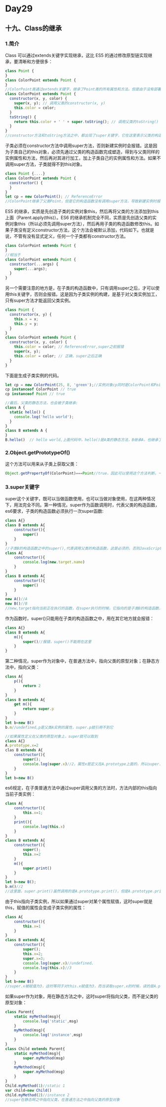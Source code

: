 # Day29
## 十九、Class的继承
### 1.简介
  Class 可以通过extends关键字实现继承，这比 ES5 的通过修改原型链实现继承，要清晰和方便很多：
```javascript
class Point {
}
class ColorPoint extends Point {
}
//ColorPoint类通过extends关键字，继承了Point类的所有属性和方法。但是由于没有部署任何代码，所以这两个类完全一样，等于复制了一个Point类。然后在ColorPoint内部加上代码。
class ColorPoint extends Point {
  constructor(x, y, color) {
    super(x, y); // 调用父类的constructor(x, y)
    this.color = color;
  }
  toString() {
    return this.color + ' ' + super.toString(); // 调用父类的toString()
  }
}
//constructor方法和toString方法之中，都出现了super关键字，它在这里表示父类的构造函数，用来新建父类的this对象。
```
  子类必须在constructor方法中调用super方法，否则新建实例时会报错。这是因为子类自己的this对象，必须先通过父类的构造函数完成塑造，得到与父类同样的实例属性和方法，然后再对其进行加工，加上子类自己的实例属性和方法。如果不调用super方法，子类就得不到this对象。
```javascript
class Point {....}
class ColorPoint extends Point {
  constructor() {
  }
}
let cp = new ColorPoint(); // ReferenceError
//ColorPoint继承了父类Point，但是它的构造函数没有调用super方法，导致新建实例时报错。
```
  ES5 的继承，实质是先创造子类的实例对象this，然后再将父类的方法添加到this上面（Parent.apply(this)）。ES6 的继承机制完全不同，实质是先创造父类的实例对象this（所以必须先调用super方法），然后再用子类的构造函数修改this。如果子类没有定义constructor方法，这个方法会被默认添加，代码如下。也就是说，不管有没有显式定义，任何一个子类都有constructor方法。
```javascript
class ColorPoint extends Point {
}
//相当于
class ColorPoint extends Point {
  constructor(...args) {
    super(...args);
  }
}
```
  另一个需要注意的地方是，在子类的构造函数中，只有调用super之后，才可以使用this关键字，否则会报错。这是因为子类实例的构建，是基于对父类实例加工，只有super方法才能返回父类实例。
```javascript
class Point {
  constructor(x, y) {
    this.x = x;
    this.y = y;
  }
}
class ColorPoint extends Point {
  constructor(x, y, color) {
    this.color = color; // ReferenceError,super之前报错
    super(x, y);
    this.color = color; // 正确，super之后正确
  }
}
```
  下面是生成子类实例的代码。
```javascript
let cp = new ColorPoint(25, 8, 'green');//实例对象cp同时是ColorPoint和Point两个类的实例
cp instanceof ColorPoint // true
cp instanceof Point // true

//最后，父类的静态方法，也会被子类继承:
class A {
  static hello() {
    console.log('hello world');
  }
}
class B extends A {
}
B.hello()  // hello world,上面代码中，hello()是A类的静态方法，B继承A，也继承了A的静态方法。
```
###  2.Object.getPrototypeOf()
这个方法可以用来从子类上获取父类：
```javascript
Object.getPropertyOf(ColorPoint)===Point//true，因此可以使用这个方法判断，一个类是否继承了另一个类
```
### 3.super关键字
  super这个关键字，既可以当做函数使用，也可以当做对象使用，在这两种情况下，用法完全不同。第一种情况，super作为函数调用时，代表父类的构造函数，es6要求，子类的构造函数必须执行一次super函数:
```javascript
class A{}
class B extends A{
    constructor(){
        super()
    }
}
//子类B的构造函数之中的super(),代表调用父类的构造函数，这是必须的，否则JavaScript引擎会报错，super虽然代表了父类A的构造函数，但是返回的是子类B的实例，即super内部的this指的是B，因此super()在这里相当于A.prototype.constrcutor.call(this)
class A{
    constructor(){
        console.log(new.target.name)
    }
}
class B extends A{
    constructor(){
        super()
    }
}
new A()//A
new B()//B
//new,target指向当前正在执行的函数，在super执行的时候，它指向的是子类B的构造函数，而不是父类A的构造函数，也就是说，super()内部的this指向的是B
```
  作为函数时，super()只能用在子类的构造函数之中，用在其它地方就会报错：
```javascript
class A{}
class B extends A{
    m(){
        super()//报错，super()不能用在这里
    }
}
```
  第二种情况，super作为对象中，在普通方法中，指向父类的原型对象；在静态方法中，指向父类：
```javascript
class A{
    p(){
        return 2
    }
}
class B extends A{
    get m(){
        return super.p
    }
}
let b=new B()
b.m//undefined,p是父类A实例的属性，super.p就引用不到它

//如果属性定义在父类的原型对象上，super就可以取到
class A{}
A.prototype.x=2
clas B extends A{
    constructor(){
        super();
        console.log(super.x)//2，属性x是定义在A.prototype上面的，所以super.可以取到它的值
    }
}
let b=new B()
```
  es6规定，在子类普通方法中通过super调用父类的方法时，方法内部的this指向当前子类实例：
```javascript
class A{
    constructor(){
        this.x=1;
    }
    print(){
        console.log(this.x)
    }
}
class B extends A{
    constructor(){
        super();
        this.x=2
    }
    m(){
        super.print()
    }
}
let b=new B();
b.m()//2
//这里面，super.print()虽然调用的是A.prototype.print()，但是A.prototype.print()内部的this指向子类B的实例，导致输出的是2，而不是1，也就是说，实际上执行的是super.print.call(this)
```
  由于this指向子类实例，所以如果通过super对某个属性赋值，这时super就是this，赋值的属性会变成子类实例的属性：
```javascript
class A{
    constructor(){
        this.x=1
    }
}
class B extends A{
    constructor(){
        super();
        this.x=2;
        super.x=3;
        console.log(super.x)//undefined、
        console.log(this.x)//3
    }
}
let b=new B()
//super.x被赋值为3，这时等同于对this.x赋值为3，而当读取super.x的时候，读的是A.prototype.x，所以返回undefined
```
  如果super作为对象，用在静态方法之中，这时super将指向父类，而不是父类的原型对象：
```javascript
class Parent{
    static myMethod(msg){
        console.log('static',msg)
    }
    myMethod(msg){
        console.log('instance',msg)
    }
}
class Child extends Parent{
    static myMethod(msg){
        super.myMethod(msg)
    }
    myMethod(msg){
        super.myMethod(msg)
    }
}
Child.myMethod(1)//static 1
var child=new Child()
child.myMethod(2)//instance 2
//super在静态啊之中指向父类，在普通方法之中指向父类的原型对象
```



























